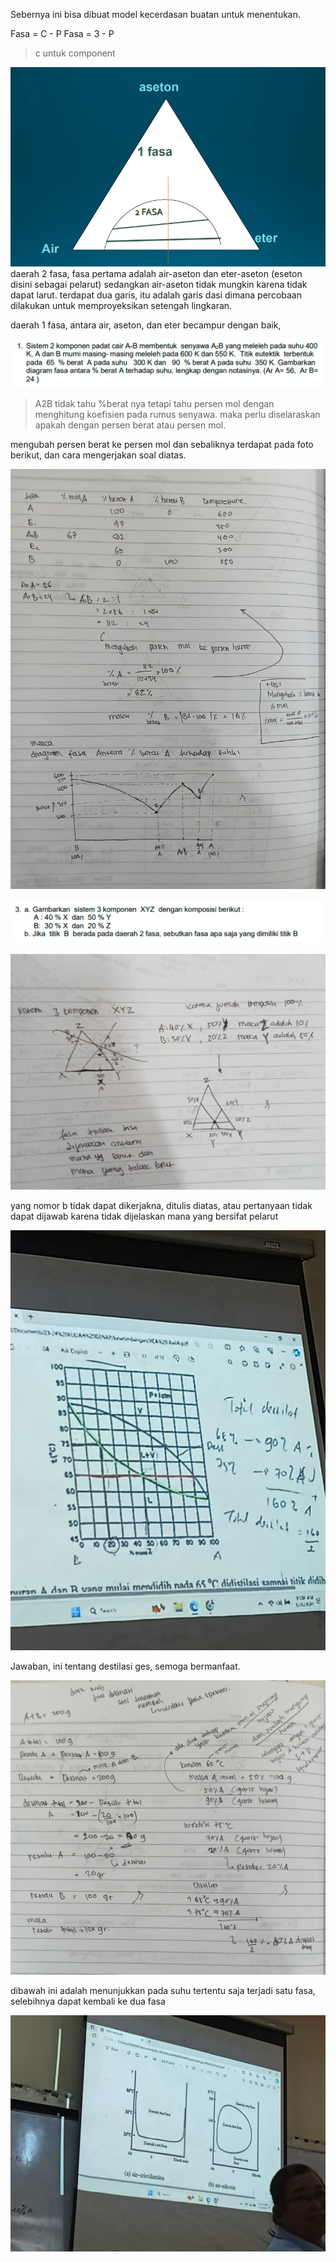 Sebernya ini bisa dibuat model kecerdasan buatan untuk menentukan. 

Fasa = C - P
Fasa = 3 - P

> c untuk component

![e79e47cbb7f701838b15df42848e2a8f.png](../../../../_resources/e79e47cbb7f701838b15df42848e2a8f.png)
daerah 2 fasa, fasa pertama adalah air-aseton dan eter-aseton (eseton disini sebagai pelarut) sedangkan air-aseton tidak mungkin karena tidak dapat larut. terdapat dua garis, itu adalah garis dasi dimana percobaan dilakukan untuk memproyeksikan setengah lingkaran. 

daerah 1 fasa, antara air, aseton, dan eter becampur dengan baik, 

![129fcb53eb8c1faabf0b086785c49024.png](../../../../_resources/129fcb53eb8c1faabf0b086785c49024.png)

> A2B tidak tahu %berat nya tetapi tahu persen mol dengan menghitung koefisien pada rumus senyawa. maka perlu diselaraskan apakah dengan persen berat atau persen mol. 

mengubah persen berat ke persen mol dan sebaliknya terdapat pada foto berikut, dan cara mengerjakan soal diatas. 

![WhatsApp Image 2024-05-20 at 11.37.30.jpeg](../../../../_resources/WhatsApp%20Image%202024-05-20%20at%2011.37.30.jpeg)

![81715737ab478ac6f04943738811c8c7.png](../../../../_resources/81715737ab478ac6f04943738811c8c7.png)

![WhatsApp Image 2024-05-20 at 11.39.15.jpeg](../../../../_resources/WhatsApp%20Image%202024-05-20%20at%2011.39.15.jpeg)

yang nomor b tidak dapat dikerjakna, ditulis diatas, atau pertanyaan tidak dapat dijawab karena tidak dijelaskan mana yang bersifat pelarut 

![WhatsApp Image 2024-05-20 at 11.31.58.jpeg](../../../../_resources/WhatsApp%20Image%202024-05-20%20at%2011.31.58.jpeg)

Jawaban, ini tentang destilasi ges, semoga bermanfaat. 

![WhatsApp Image 2024-05-20 at 11.41.43.jpeg](../../../../_resources/WhatsApp%20Image%202024-05-20%20at%2011.41.43.jpeg)

dibawah ini adalah menunjukkan pada suhu tertentu saja terjadi satu fasa, selebihnya dapat kembali ke dua fasa

![WhatsApp Image 2024-05-20 at 11.31.57.jpeg](../../../../_resources/WhatsApp%20Image%202024-05-20%20at%2011.31.57.jpeg)

